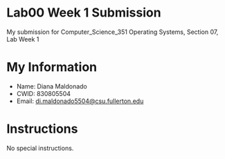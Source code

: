   # Lab00 Week 1 Submission

  My submission for Computer_Science_351 Operating Systems, Section 07, Lab Week 1
  
  # My Information

  * Name: Diana Maldonado
  * CWID: 830805504
  * Email: di.maldonado5504@csu.fullerton.edu

  # Instructions

  No special instructions. 



